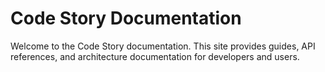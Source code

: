 # Code Story Documentation

Welcome to the Code Story documentation. This site provides guides, API references, and architecture documentation for developers and users.
